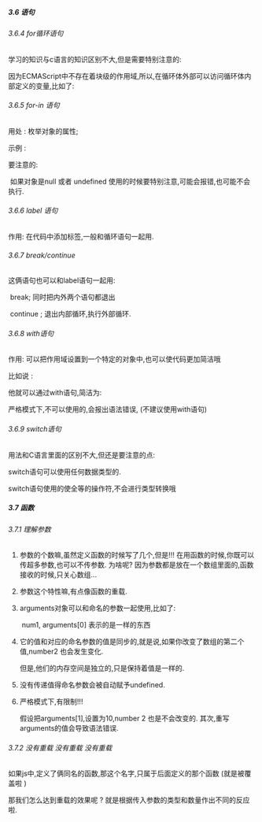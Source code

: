 ##### 3.6   语句



###### 3.6.4   for循环语句

学习的知识与c语言的知识区别不大,但是需要特别注意的:

​             因为ECMAScript中不存在着块级的作用域,所以,在循环体外部可以访问循环体内部定义的变量,比如了:

<script>
    var count=10;
    for( var i=0;i<count;i++){
        alert(i);
    }
    alert(i);   //会输出10

​        


```javascript

```
</script>



###### 3.6.5  for-in 语句

用处  :  枚举对象的属性;

示例 :

<script>
    //循环输出对象的属性,每个属性输出一遍
    for ( var propName in window){
        document.write(propName);
    }
</script>



要注意的: 

​     如果对象是null 或者 undefined  使用的时候要特别注意,可能会报错,也可能不会执行.



###### 3.6.6 label  语句



作用: 在代码中添加标签,一般和循环语句一起用.



###### 3.6.7  break/continue



这俩语句也可以和label语句一起用:

​          break;   同时把内外两个语句都退出

​          continue ; 退出内部循环,执行外部循环.





###### 3.6.8  with语句



 作用:  可以把作用域设置到一个特定的对象中,也可以使代码更加简洁哦

比如说  :

<script>
    var qs=location.search.substring(1);
    var hostName=location.hostname;
    var url=location.href;
</script>

他就可以通过with语句,简洁为:

<script>
    with(location)
        {
            var qs=search.substring(1);
            var hostName=hostname;
            var url=href;
        }

​    


        

</script>

严格模式下,不可以使用的,会报出语法错误,  (不建议使用with语句)



###### 3.6.9 switch语句



用法和C语言里面的区别不大,但还是要注意的点:

 switch语句可以使用任何数据类型的.

switch语句使用的使全等的操作符,不会进行类型转换哦



##### 3.7  函数



###### 3.7.1  理解参数

1. 参数的个数嘛,虽然定义函数的时候写了几个,但是!!!  在用函数的时候,你既可以传超多参数,也可以不传参数.   为啥呢?    因为参数都是放在一个数组里面的,函数接收的时候,只关心数组...

2. 参数这个特性嘛,有点像函数的重载.

3. arguments对象可以和命名的参数一起使用,比如了:

   ​    num1,  arguments[0]   表示的是一样的东西

4. 它的值和对应的命名参数的值是同步的,就是说,如果你改变了数组的第二个值,number2  也会发生变化.

    但是,他们的内存空间是独立的,只是保持着值是一样的.

5. 没有传递值得命名参数会被自动赋予undefined.

6. 严格模式下,有限制!!!

      假设把arguments[1],设置为10,number 2  也是不会改变的.  其次,重写arguments的值会导致语法错误.



###### 3.7.2 没有重载  没有重载   没有重载

如果js中,定义了俩同名的函数,那这个名字,只属于后面定义的那个函数  (就是被覆盖啦 )

那我们怎么达到重载的效果呢    ?     就是根据传入参数的类型和数量作出不同的反应啦.





 